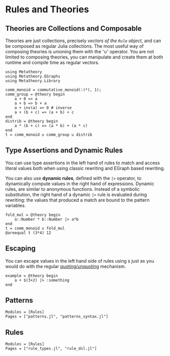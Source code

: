 # Rules and Theories


## Theories are Collections and Composable

Theories are just collections, precisely *vectors of the `Rule` object*, and can
be composed as regular Julia collections. The most
useful way of composing theories is unioning
them with the '∪' operator.
You are not limited to composing theories, you can
manipulate and create them at both runtime and compile time
as regular vectors.

```@example 2
using Metatheory
using Metatheory.EGraphs
using Metatheory.Library

comm_monoid = commutative_monoid(:(*), 1);
comm_group = @theory begin
    a + 0 => a
    a + b => b + a
    a + inv(a) => 0 # inverse
    a + (b + c) => (a + b) + c
end
distrib = @theory begin
    a * (b + c) => (a * b) + (a * c)
end
t = comm_monoid ∪ comm_group ∪ distrib
```

## Type Assertions and Dynamic Rules

You can use type assertions in the left hand of rules
to match and access literal values both when using
classic rewriting and EGraph based rewriting.

You can also use **dynamic rules**, defined with the `|>`
operator, to dynamically compute values in the right hand of expressions.
Dynamic rules, are similar to anonymous functions. Instead of a symbolic
substitution, the right hand of a dynamic `|>` rule is evaluated during
rewriting: the values that produced a match are bound to the pattern variables.

```@example 2
fold_mul = @theory begin
    a::Number * b::Number |> a*b
end
t = comm_monoid ∪ fold_mul
@areequal t (3*4) 12
```


## Escaping

You can escape values in the left hand side of rules using `$` just
as you would do with the regular [quoting/unquoting](https://docs.julialang.org/en/v1/manual/metaprogramming/) mechanism.


```@example 2
example = @theory begin
    a + $(3+2) |> :something
end
```

## Patterns

```@autodocs
Modules = [Rules]
Pages = ["patterns.jl", "patterns_syntax.jl"]
```

## Rules 

```@autodocs
Modules = [Rules]
Pages = ["rule_types.jl", "rule_dsl.jl"]
```
